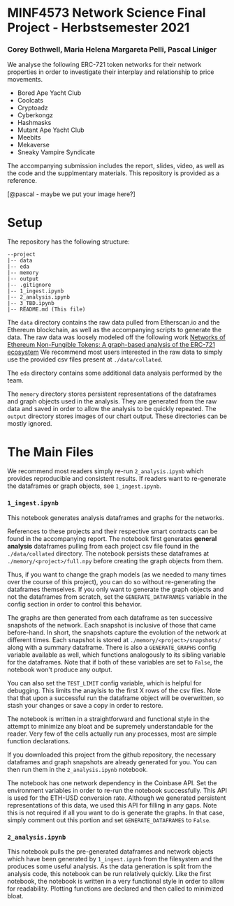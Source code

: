 # MINF4573 Network Science Final Project - Herbstsemester 2021
### Corey Bothwell, Maria Helena Margareta Pelli, Pascal Liniger

We analyse the following ERC-721 token networks for their network properties in order to investigate their interplay and relationship to price movements.

- Bored Ape Yacht Club
- Coolcats
- Cryptoadz
- Cyberkongz
- Hashmasks
- Mutant Ape Yacht Club
- Meebits
- Mekaverse
- Sneaky Vampire Syndicate

The accompanying submission includes the report, slides, video, as well as the code and the supplmentary materials. This repository is provided as a reference.

[@pascal - maybe we put your image here?]

# Setup

The repository has the following structure:

```
--project
|-- data
|-- eda
|-- memory
|-- output
|-- .gitignore
|-- 1_ingest.ipynb
|-- 2_analysis.ipynb
|-- 3_TBD.ipynb
|-- README.md (This file)
```

The `data` directory contains the raw data pulled from Etherscan.io and the Ethereum blockchain, as well as the accompanying scripts to generate the data.
The raw data was loosely modeled off the following work [Networks of Ethereum Non-Fungible Tokens: A graph-based analysis of the ERC-721 ecosystem](https://arxiv.org/abs/2110.12545)
We recommend most users interested in the raw data to simply use the provided csv files present at `./data/collated`.

The `eda` directory contains some additional data analysis performed by the team.

The `memory` directory stores persistent representations of the dataframes and graph objects used in the analysis. They are generated from the raw data and saved in order to allow the analysis to be quickly repeated.
The `output` directory stores images of our chart output. These directories can be mostly ignored.

# The Main Files

We recommend most readers simply re-run `2_analysis.ipynb` which provides reproducible and consistent results. If readers want to re-generate the dataframes or graph objects, see `1_ingest.ipynb`.

### `1_ingest.ipynb`

This notebook generates analysis dataframes and graphs for the networks.

References to these projects and their respective smart contracts can be found in the accompanying report. 
The notebook first generates **general analysis** dataframes pulling from each project csv file found in the `./data/collated` directory. The notebook persists these dataframes at `./memory/<project>/full.npy` before creating the graph objects from them. 

Thus, if you want to change the graph models (as we needed to many times over the course of this project), you can do so without re-generating the dataframes themselves. If you only want to generate the graph objects and not the dataframes from scratch, set the `GENERATE_DATAFRAMES` variable in the config section in order to control this behavior.

The graphs are then generated from each dataframe as ten successive snapshots of the network. Each snapshot is inclusive of those that came before-hand. In short, the snapshots capture the evolution of the network at different times. Each snapshot is stored at `./memory/<project>/snapshots/` along with a summary dataframe. There is also a `GENERATE_GRAPHS` config variable available as well, which functions analogously to its sibling variable for the dataframes. Note that if both of these variables are set to `False`, the notebook won't produce any output.

You can also set the `TEST_LIMIT` config variable, which is helpful for debugging. This limits the anaylsis to the first X rows of the csv files. Note that that upon a successful run the dataframe object will be overwritten, so stash your changes or save a copy in order to restore. 

The notebook is written in a straightforward and functional style in the attempt to minimize any bloat and be supremely understandable for the reader. Very few of the cells actually run any processes, most are simple function declarations.

If you downloaded this project from the github repository, the necessary dataframes and graph snapshots are already generated for you. You can then run them in the `2_analysis.ipynb` notebook.

The notebook has one network dependency in the Coinbase API. Set the environment variables in order to re-run the notebook successfully. This API is used for the ETH-USD conversion rate. Although we generated persistent representations of this data, we used this API for filling in any gaps. Note this is not required if all you want to do is generate the graphs. In that case, simply comment out this portion and set `GENERATE_DATAFRAMES` to `False`.

### `2_analysis.ipynb`

This notebook pulls the pre-generated dataframes and network objects which have been generated by `1_ingest.ipynb` from the filesystem and the produces some useful analysis.
As the data generation is split from the analysis code, this notebook can be run relatively quickly. Like the first notebook, the notebook is written in a very functional style in order to allow for readability. Plotting functions are declared and then called to minimized bloat. 
